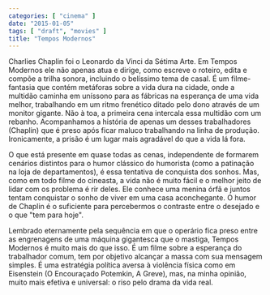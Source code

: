 ```yaml
---
categories: [ "cinema" ]
date: "2015-01-05"
tags: [ "draft", "movies" ]
title: "Tempos Modernos"
---
```

Charlies Chaplin foi o Leonardo da Vinci da Sétima Arte. Em Tempos
Modernos ele não apenas atua e dirige, como escreve o roteiro, edita
e compõe a trilha sonora, incluindo o belíssimo tema de casal. É
um filme-fantasia que contém metáforas sobre a vida dura na cidade,
onde a multidão caminha em uníssono para as fábricas na esperança
de uma vida melhor, trabalhando em um ritmo frenético ditado pelo
dono através de um monitor gigante. Não à toa, a primeira cena
intercala essa multidão com um rebanho. Acompanhamos a história de
apenas um desses trabalhadores (Chaplin) que é preso após ficar maluco
trabalhando na linha de produção. Ironicamente, a prisão é um lugar
mais agradável do que a vida lá fora.

O que está presente em quase todas as cenas, independente de formarem
cenários distintos para o humor clássico do humorista (como a
patinação na loja de departamentos), é essa tentativa de conquista dos
sonhos. Mas, como em todo filme do cineasta, a vida não é muito fácil
e o melhor jeito de lidar com os problema é rir deles. Ele conhece uma
menina órfã e juntos tentam conquistar o sonho de viver em uma casa
aconchegante. O humor de Chaplin é o suficiente para percebermos o
contraste entre o desejado e o que "tem para hoje".

Lembrado eternamente pela sequência em que o operário fica preso entre
as engrenagens de uma máquina gigantesca que o mastiga, Tempos Modernos
é muito mais do que isso. É um filme sobre a esperança do trabalhador
comum, tem por objetivo alcançar a massa com sua mensagem simples. É
uma estratégia política aversa à violência física como em Eisenstein
(O Encouraçado Potemkin, A Greve), mas, na minha opinião, muito mais
efetiva e universal: o riso pelo drama da vida real.
